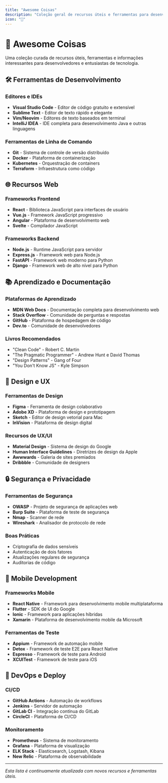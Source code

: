 ```yaml
---
title: "Awesome Coisas"
description: "Coleção geral de recursos úteis e ferramentas para desenvolvedores"
icon: "🌟"
---
```


# 🌟 Awesome Coisas

Uma coleção curada de recursos úteis, ferramentas e informações interessantes para desenvolvedores e entusiastas de tecnologia.

## 🛠️ Ferramentas de Desenvolvimento

### Editores e IDEs
- **Visual Studio Code** - Editor de código gratuito e extensível
- **Sublime Text** - Editor de texto rápido e elegante
- **Vim/Neovim** - Editores de texto baseados em terminal
- **IntelliJ IDEA** - IDE completa para desenvolvimento Java e outras linguagens

### Ferramentas de Linha de Comando
- **Git** - Sistema de controle de versão distribuído
- **Docker** - Plataforma de containerização
- **Kubernetes** - Orquestração de containers
- **Terraform** - Infraestrutura como código

## 🌐 Recursos Web

### Frameworks Frontend
- **React** - Biblioteca JavaScript para interfaces de usuário
- **Vue.js** - Framework JavaScript progressivo
- **Angular** - Plataforma de desenvolvimento web
- **Svelte** - Compilador JavaScript

### Frameworks Backend
- **Node.js** - Runtime JavaScript para servidor
- **Express.js** - Framework web para Node.js
- **FastAPI** - Framework web moderno para Python
- **Django** - Framework web de alto nível para Python

## 📚 Aprendizado e Documentação

### Plataformas de Aprendizado
- **MDN Web Docs** - Documentação completa para desenvolvimento web
- **Stack Overflow** - Comunidade de perguntas e respostas
- **GitHub** - Plataforma de hospedagem de código
- **Dev.to** - Comunidade de desenvolvedores

### Livros Recomendados
- "Clean Code" - Robert C. Martin
- "The Pragmatic Programmer" - Andrew Hunt e David Thomas
- "Design Patterns" - Gang of Four
- "You Don't Know JS" - Kyle Simpson

## 🎨 Design e UX

### Ferramentas de Design
- **Figma** - Ferramenta de design colaborativo
- **Adobe XD** - Plataforma de design e prototipagem
- **Sketch** - Editor de design vetorial para Mac
- **InVision** - Plataforma de design digital

### Recursos de UX/UI
- **Material Design** - Sistema de design do Google
- **Human Interface Guidelines** - Diretrizes de design da Apple
- **Awwwards** - Galeria de sites premiados
- **Dribbble** - Comunidade de designers

## 🔒 Segurança e Privacidade

### Ferramentas de Segurança
- **OWASP** - Projeto de segurança de aplicações web
- **Burp Suite** - Plataforma de teste de segurança
- **Nmap** - Scanner de rede
- **Wireshark** - Analisador de protocolo de rede

### Boas Práticas
- Criptografia de dados sensíveis
- Autenticação de dois fatores
- Atualizações regulares de segurança
- Auditorias de código

## 📱 Mobile Development

### Frameworks Mobile
- **React Native** - Framework para desenvolvimento mobile multiplataforma
- **Flutter** - SDK de UI do Google
- **Ionic** - Framework para aplicações híbridas
- **Xamarin** - Plataforma de desenvolvimento mobile da Microsoft

### Ferramentas de Teste
- **Appium** - Framework de automação mobile
- **Detox** - Framework de teste E2E para React Native
- **Espresso** - Framework de teste para Android
- **XCUITest** - Framework de teste para iOS

## 🚀 DevOps e Deploy

### CI/CD
- **GitHub Actions** - Automação de workflows
- **Jenkins** - Servidor de automação
- **GitLab CI** - Integração contínua do GitLab
- **CircleCI** - Plataforma de CI/CD

### Monitoramento
- **Prometheus** - Sistema de monitoramento
- **Grafana** - Plataforma de visualização
- **ELK Stack** - Elasticsearch, Logstash, Kibana
- **New Relic** - Plataforma de observabilidade

---

*Esta lista é continuamente atualizada com novos recursos e ferramentas úteis.*